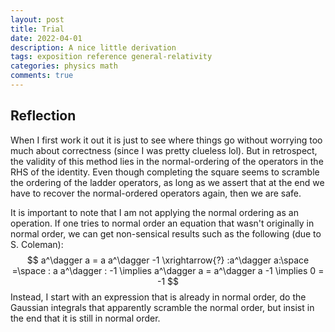 ```yaml
---
layout: post
title: Trial
date: 2022-04-01
description: A nice little derivation
tags: exposition reference general-relativity
categories: physics math
comments: true
---
```



## Reflection

When I first work it out it is just to see where things go without worrying too much about correctness (since I was pretty clueless lol). But in retrospect, the validity of this method lies in the normal-ordering of the operators in the RHS of the identity. Even though completing the square seems to scramble the ordering of the ladder operators, as long as we assert that at the end we have to recover the normal-ordered operators again, then we are safe. 

It is important to note that I am not applying the normal ordering as an operation. If one tries to normal order an equation that wasn't originally in normal order, we can get non-sensical results such as the following (due to S. Coleman):
$$
a^\dagger a = a a^\dagger -1  \xrightarrow{?} :a^\dagger a:\space =\space : a a^\dagger : -1 \implies a^\dagger a = a^\dagger a -1 \implies 0 = -1
$$
Instead, I start with an expression that is already in normal order, do the Gaussian integrals that apparently scramble the normal order, but insist in the end that it is still in normal order.





